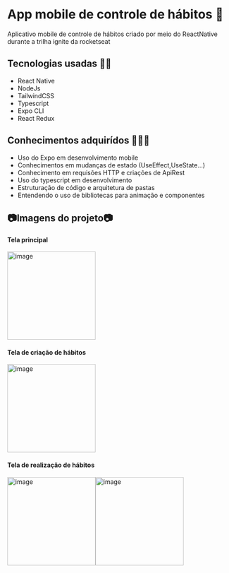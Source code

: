 # App mobile de controle de hábitos 📱
Aplicativo mobile de controle de hábitos criado por meio do ReactNative durante a trilha ignite da rocketseat

<h2>Tecnologias usadas 🧑‍💻 </h2>
<ul>
  <li> React Native</li>
  <li> NodeJs</li>
  <li> TailwindCSS </li>
  <li> Typescript </li>
  <li> Expo CLI </li>
  <li> React Redux</li>
</ul>

<h2>Conhecimentos adquirídos 🧑‍💻🧠 </h2>
<ul>
  <li> Uso do Expo em desenvolvimento mobile</li>
  <li> Conhecimentos em mudanças de estado (UseEffect,UseState...)</li>
  <li> Conhecimento em requisões HTTP e criações de ApiRest</li>
  <li> Uso do typescript em desenvolvimento </li>
  <li> Estruturação de código e arquitetura de pastas</li>
  <li> Entendendo o uso de bibliotecas para animação e componentes</li>
</ul>

<h2>📷Imagens do projeto📷</h2>

<h4> Tela principal </h4>
<div style="display:flex;width:100%;">
  <img width="200" alt="image" src="https://user-images.githubusercontent.com/74430293/215236953-93df34a8-1088-42a9-95c2-8369073d62f6.png">
</div>

<h4>Tela de criação de hábitos</h4>
<img width="200" alt="image" src="https://user-images.githubusercontent.com/74430293/215237053-3e69c7e7-b22e-4940-a66a-6c7f087ba550.jpeg">

<h4> Tela de realização de hábitos </h4>
<div style="display:flex;width:100%;">
  <img width="200" alt="image" src="https://user-images.githubusercontent.com/74430293/215236953-93df34a8-1088-42a9-95c2-8369073d62f6.png">
  <img width="200" alt="image" src=" https://user-images.githubusercontent.com/74430293/215237213-a09143ca-c9eb-4e59-9b62-4e4b97450ee2.png">  
</div>
